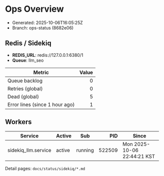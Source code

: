 # Ops Overview

- Generated: 2025-10-06T16:05:25Z
- Branch: ops-status (8682e06)

## Redis / Sidekiq
- **REDIS_URL**: redis://127.0.0.1:6380/1
- **Queue**: llm_seo

| Metric | Value |
|---|---:|
| Queue backlog | 0 |
| Retries (global) | 0 |
| Dead (global) | 5 |
| Error lines (since 1 hour ago) | 1 |

## Workers
| Service | Active | Sub | PID | Since |
|---|---|---|---:|---|
| sidekiq_llm.service | active | running | 522509 | Mon 2025-10-06 22:44:21 KST |

Detail pages: `docs/status/sidekiq/*.md`
